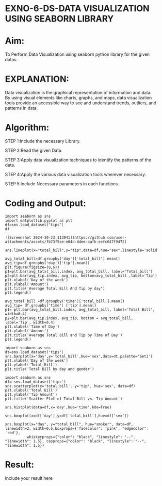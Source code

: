 # EXNO-6-DS-DATA VISUALIZATION USING SEABORN LIBRARY

# Aim:
  To Perform Data Visualization using seaborn python library for the given datas.

# EXPLANATION:
Data visualization is the graphical representation of information and data. By using visual elements like charts, graphs, and maps, data visualization tools provide an accessible way to see and understand trends, outliers, and patterns in data.

# Algorithm:
STEP 1:Include the necessary Library.

STEP 2:Read the given Data.

STEP 3:Apply data visualization techniques to identify the patterns of the data.

STEP 4:Apply the various data visualization tools wherever necessary.

STEP 5:Include Necessary parameters in each functions.

# Coding and Output:

```
import seaborn as sns
import matplotlib.pyplot as plt
df=sns.load_dataset("tips")
df

![Screenshot 2024-10-23 113941](https://github.com/user-attachments/assets/fb73f5ee-e64d-44ee-aafb-eefc647f9472)

sns.lineplot(x="total_bill",y="tip",data=df,hue="sex",linestyle='solid',legend="auto")

avg_total_bill=df.groupby('day')['total_bill'].mean()
avg_tip=df.groupby('day')['tip'].mean()
plt.figure(figsize=(8,6))
p1=plt.bar(avg_total_bill.index, avg_total_bill, label='Total_bill')
p2=plt.bar(avg_tip.index, avg_tip, bottom=avg_total_bill ,label='Tip')
plt.xlabel('Day of the week')
plt.ylabel('Amount')
plt.title('Average Total Bill And Tip by day')
plt.legend()

avg_total_bill =df.groupby('time')['total_bill'].mean()
avg_tip= df.groupby('time') ['tip'].mean()
p1= plt.bar(avg_total_bill.index, avg_total_bill, label='Total Bill', width=0.4)
p2=plt.bar(avg_tip.index, avg_tip, bottom = avg_total_bill, label='Tip', width=0.4) 
plt.xlabel('Time of Day')
plt.ylabel('Amount')
plt.title('Average Total Bill and Tip by Time of Day')
plt.legend()

import seaborn as sns
dt=sns.load_dataset('tips')
sns.barplot(x='day',y='total_bill',hue='sex',data=dt,palette='Set1')
plt.xlabel('Day of the week')
plt.ylabel('Total Bill')
plt.title('Total Bill by day and gender')

import seaborn as sns
df= sns.load_dataset('tips')
sns.scatterplot(x='total_bill', y='tip', hue='sex', data=df)
plt.xlabel('Total Bill')
plt.ylabel('Tip Amount')
plt.title('Scatter Plot of Total Bill vs. Tip Amount')

sns.histplot(data=df,x='day',hue='time',kde=True)

sns.boxplot(x=df['day'],y=df['total_bill'],hue=df['sex'])

sns.boxplot(x="day", y="total_bill", hue="smoker", data=df, linewidth=2, width=0.6,boxprops={'facecolor': 'pink', "edgecolor": 'red'},
          whiskerprops={"color": "black", "linestyle": "--", "linewidth": 1.5}, capprops={"color": "black", "linestyle": "--", "linewidth": 1.5})

```

# Result:
 Include your result here
